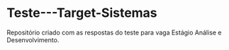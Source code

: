# Teste---Target-Sistemas
Repositório criado com as respostas do teste para vaga Estágio Análise e Desenvolvimento. 
